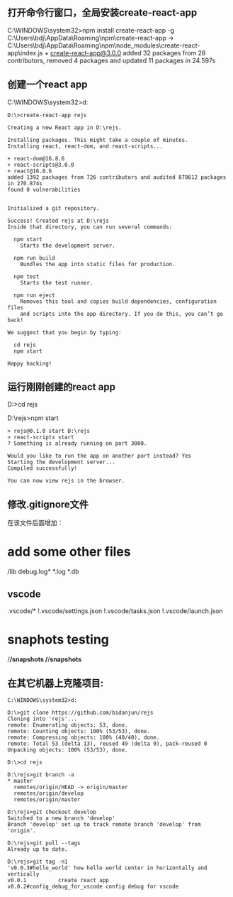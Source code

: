 
## 打开命令行窗口，全局安装create-react-app

  C:\WINDOWS\system32>npm install create-react-app -g
    C:\Users\bdj\AppData\Roaming\npm\create-react-app -> C:\Users\bdj\AppData\Roaming\npm\node_modules\create-react-app\index.js
    + create-react-app@3.0.0
    added 32 packages from 28 contributors, removed 4 packages and updated 11 packages in 24.597s

## 创建一个react app
  C:\WINDOWS\system32>d:

    D:\>create-react-app rejs

    Creating a new React app in D:\rejs.

    Installing packages. This might take a couple of minutes.
    Installing react, react-dom, and react-scripts...

    + react-dom@16.8.6
    + react-scripts@3.0.0
    + react@16.8.6
    added 1392 packages from 726 contributors and audited 878612 packages in 270.874s
    found 0 vulnerabilities


    Initialized a git repository.

    Success! Created rejs at D:\rejs
    Inside that directory, you can run several commands:

      npm start
        Starts the development server.

      npm run build
        Bundles the app into static files for production.

      npm test
        Starts the test runner.

      npm run eject
        Removes this tool and copies build dependencies, configuration files
        and scripts into the app directory. If you do this, you can’t go back!

    We suggest that you begin by typing:

      cd rejs
      npm start

    Happy hacking!
## 运行刚刚创建的react app
  D:\>cd rejs

  D:\rejs>npm start

    > rejs@0.1.0 start D:\rejs
    > react-scripts start
    ? Something is already running on port 3000.

    Would you like to run the app on another port instead? Yes
    Starting the development server...
    Compiled successfully!

    You can now view rejs in the browser.

## 修改.gitignore文件
在该文件后面增加：
# add some other files
/lib
debug.log*
*.log
*.db

## vscode
.vscode/*
!.vscode/settings.json
!.vscode/tasks.json
!.vscode/launch.json

# snaphots testing
/**/__snapshots__
/**/__snapshots__

## 在其它机器上克隆项目:
    C:\WINDOWS\system32>d:

    D:\>git clone https://github.com/bidanjun/rejs
    Cloning into 'rejs'...
    remote: Enumerating objects: 53, done.
    remote: Counting objects: 100% (53/53), done.
    remote: Compressing objects: 100% (40/40), done.
    remote: Total 53 (delta 13), reused 49 (delta 9), pack-reused 0
    Unpacking objects: 100% (53/53), done.

    D:\>cd rejs

    D:\rejs>git branch -a
    * master
      remotes/origin/HEAD -> origin/master
      remotes/origin/develop
      remotes/origin/master

    D:\rejs>git checkout develop
    Switched to a new branch 'develop'
    Branch 'develop' set up to track remote branch 'develop' from 'origin'.

    D:\rejs>git pull --tags
    Already up to date.

    D:\rejs>git tag -n1
    'v0.0.3#hello_world' how hello world center in horizontally and vertically
    v0.0.1          create react app
    v0.0.2#config_debug_for_vscode config debug for vscode